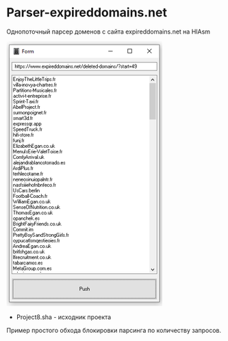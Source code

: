 # Parser-expireddomains.net
Однопоточный парсер доменов с сайта expireddomains.net на HIAsm

![Image alt](https://github.com/the-Gross/Parser-expireddomains.net/blob/main/Screenshot.png)

* Project8.sha - исходник проекта

Пример простого обхода блокировки парсинга по количеству запросов.
